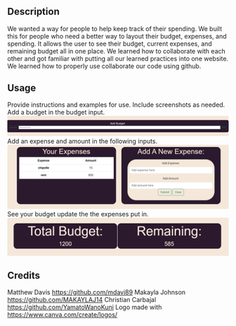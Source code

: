 # <Munii>

## Description

   We wanted a way for people to help keep track of their spending. We built this for people who need a better way to layout their budget, expenses, and spending. It allows the user to see their budget, current expenses, and remaining budget all in one place. We learned how to collaborate with each other and got familiar with putting all our learned practices into one website. We learned how to properly use collaborate our code using github.

## Usage

Provide instructions and examples for use. Include screenshots as needed.
Add a budget in the budget input.
![Screenshot of the budget input.](<assets/Screenshot budget 2024-09-23 190044.png>)
Add an expense and amount in the following inputs.
![Screenshot of the expense and amount inputs.](<assets/Screenshot expense.png>)
See your budget update the the expenses put in.
![alt text](<assets/Screenshot budget remaining.png>)
## Credits

Matthew Davis https://github.com/mdavi89
Makayla Johnson https://github.com/MAKAYLAJ14
Christian Carbajal https://github.com/YamatoWanoKuni
Logo made with https://www.canva.com/create/logos/


